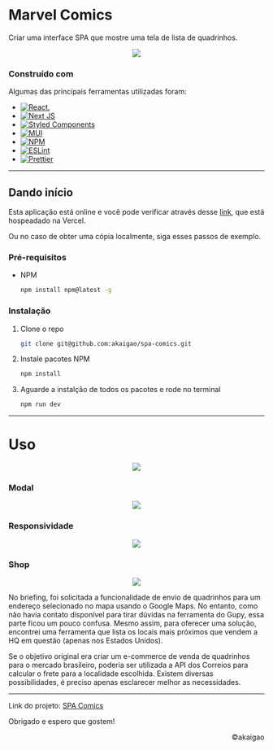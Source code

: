 # Marvel Comics

Criar uma interface SPA que mostre uma tela de lista de quadrinhos.

<div align='center'>

![](https://imgur.com/HiVGUB5.png)

</div>

### Construído com

Algumas das principais ferramentas utilizadas foram:

- [![React.](https://img.shields.io/badge/react-%2320232a.svg?style=for-the-badge&logo=react&logoColor=%2361DAFB)](https://reactjs.org/)
- [![Next JS](https://img.shields.io/badge/Next-black?style=for-the-badge&logo=next.js&logoColor=white)](https://nextjs.org/)
- [![Styled Components](https://img.shields.io/badge/styled--components-DB7093?style=for-the-badge&logo=styled-components&logoColor=white)](https://styled-components.com/)
- [![MUI](https://img.shields.io/badge/MUI-%230081CB.svg?style=for-the-badge&logo=mui&logoColor=white)](https://mui.com/)
- [![NPM](https://img.shields.io/badge/NPM-%23000000.svg?style=for-the-badge&logo=npm&logoColor=white)](https://www.npmjs.com/)
- [![ESLint](https://img.shields.io/badge/ESLint-4B3263?style=for-the-badge&logo=eslint&logoColor=white)](https://eslint.org/)
- [![Prettier](https://img.shields.io/badge/code_style-prettier-ff69b4.svg?style=flat-square)](https://prettier.io/)

---

## Dando início

Esta aplicação está online e você pode verificar através desse [link](https://spa-comics.vercel.app/), que está hospeadado na Vercel.

Ou no caso de obter uma cópia localmente, siga esses passos de exemplo.

### Pré-requisitos

- NPM
  ```sh
  npm install npm@latest -g
  ```

### Instalação

1. Clone o repo
   ```sh
   git clone git@github.com:akaigao/spa-comics.git
   ```
2. Instale pacotes NPM
   ```sh
   npm install
   ```
3. Aguarde a instalção de todos os pacotes e rode no terminal
   ```sh
   npm run dev
   ```

---

# Uso

<div align="center">

![](https://imgur.com/i7otGbH.gif)

</div>

### Modal

<div align="center">

![](https://imgur.com/crdnbxw.png)

</div>

### Responsividade

<div align='center'>

![](https://imgur.com/h1sv9WM.png)

</div>

### Shop

<div align='center'>

![](https://imgur.com/2zZ3uEn.gif)

</div>

No briefing, foi solicitada a funcionalidade de envio de quadrinhos para um endereço selecionado no mapa usando o Google Maps. No entanto, como não havia contato disponível para tirar dúvidas na ferramenta do Gupy, essa parte ficou um pouco confusa. Mesmo assim, para oferecer uma solução, encontrei uma ferramenta que lista os locais mais próximos que vendem a HQ em questão (apenas nos Estados Unidos).

Se o objetivo original era criar um e-commerce de venda de quadrinhos para o mercado brasileiro, poderia ser utilizada a API dos Correios para calcular o frete para a localidade escolhida. Existem diversas possibilidades, é preciso apenas esclarecer melhor as necessidades.

---

Link do projeto: [SPA Comics](https://github.com/akaigao/spa-comics)

Obrigado e espero que gostem!

<p align="right">©️akaigao</p>
